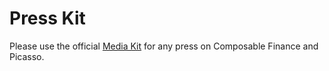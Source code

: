 # Press Kit

Please use the official [Media Kit](https://drive.google.com/drive/folders/1t9iMewvNbRJTUwTHEcVNNGFGDagwp3-t) for any press on Composable Finance and Picasso.